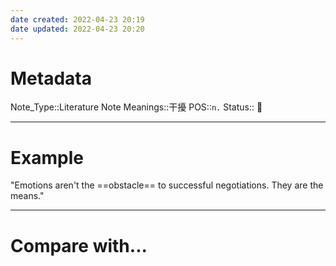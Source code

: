 ```yaml
---
date created: 2022-04-23 20:19
date updated: 2022-04-23 20:20
---
```


# Metadata

Note_Type::Literature Note
Meanings::干擾
POS::`n.`
Status:: 👶

---

# Example

"Emotions aren't the ==obstacle== to successful negotiations. They are the means."

---

# Compare with...
